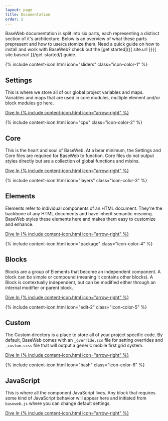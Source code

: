 ```yaml
---
layout: page
title: Documentation
order: 2
---
```


BaseWeb documentation is split into six parts, each representing a distinct section of it's architecture. Below is an overview of what these parts prepresent and how to use/customize them. Need a quick guide on how to install and work with BaseWeb? check out the [get started]({{ site.url }}{{ site.baseurl }}/get-started/) guide.

<div class="widget-list">

  <div class="widget widget-featured card">
    <div class="widget-icon">
      {% include content-icon.html icon="sliders" class="icon-color-1" %}
    </div>
    <div class="widget-content">
      <h2>Settings</h2>
      <p>This is where we store all of our global project variables and maps. Variables and maps that are used in core modules, multiple element and/or block modules go here.</p>
      <p><a href="{{ site.url }}{{ site.baseurl }}/docs/settings/palette/" class="button button-icon-right primary small">Dive In {% include content-icon.html icon="arrow-right" %}</a></p>
    </div>
  </div>

  <div class="widget widget-featured card">
    <div class="widget-icon">
      {% include content-icon.html icon="cpu" class="icon-color-2" %}
    </div>
    <div class="widget-content">
      <h2>Core</h2>
      <p>This is the heart and soul of BaseWeb. At a bear minimum, the Settings and Core files are required for BaseWeb to function. Core files do not output styles directly but are a collection of global functions and mixins.</p>
      <p><a href="{{ site.url }}{{ site.baseurl }}/docs/core/functions/" class="button button-icon-right primary small">Dive In {% include content-icon.html icon="arrow-right" %}</a></p>
    </div>
  </div>

  <div class="widget widget-featured card">
    <div class="widget-icon">
      {% include content-icon.html icon="layers" class="icon-color-3" %}
    </div>
    <div class="widget-content">
      <h2>Elements</h2>
      <p>Elements refer to individual components of an HTML document. They're the backbone of any HTML documents and have inherit semantic meaning. BaseWeb styles these elements here and makes them easy to customize and enhance.</p>
      <p><a href="{{ site.url }}{{ site.baseurl }}/docs/elements/base/" class="button button-icon-right primary small">Dive In {% include content-icon.html icon="arrow-right" %}</a></p>
    </div>
  </div>

  <div class="widget widget-featured card">
    <div class="widget-icon">
      {% include content-icon.html icon="package" class="icon-color-4" %}
    </div>
    <div class="widget-content">
      <h2>Blocks</h2>
      <p>Blocks are a group of Elements that become an independent component. A block can be simple or compound (meaning it contains other blocks). A Block is contextually independent, but can be modified either through an internal modifier or parent block.</p>
      <p><a href="{{ site.url }}{{ site.baseurl }}/docs/blocks/button-groups/" class="button button-icon-right primary small">Dive In {% include content-icon.html icon="arrow-right" %}</a></p>
    </div>
  </div>

  <div class="widget widget-featured card">
    <div class="widget-icon">
      {% include content-icon.html icon="edit-2" class="icon-color-5" %}
    </div>
    <div class="widget-content">
      <h2>Custom</h2>
      <p>The Custom directory is a place to store all of your project specific code. By default, BaseWeb comes with an <code>_override.scs</code> file for setting overrides and <code>_custom.scss</code> file that will output a generic mobile first grid system.</p>
      <p><a href="{{ site.url }}{{ site.baseurl }}/docs/custom/" class="button button-icon-right primary small">Dive In {% include content-icon.html icon="arrow-right" %}</a></p>
    </div>
  </div>
  
  <div class="widget widget-featured card">
    <div class="widget-icon">
      {% include content-icon.html icon="hash" class="icon-color-6" %}
    </div>
    <div class="widget-content">
      <h2>JavaScript</h2>
      <p>This is where all the component JavaScript lives. Any block that requires some kind of JavaScript behavior will appear here and initiated from <code>baseweb.js</code> where you can change default settings.</p>
      <p><a href="{{ site.url }}{{ site.baseurl }}/docs/javascript/" class="button button-icon-right primary small">Dive In {% include content-icon.html icon="arrow-right" %}</a></p>
    </div>
  </div>

</div>
